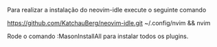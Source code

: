 Para realizar a instalação do neovim-idle execute o seguinte comando

https://github.com/KatchauBerg/neovim-idle.git ~/.config/nvim && nvim

Rode o comando :MasonInstallAll para instalar todos os plugins.
